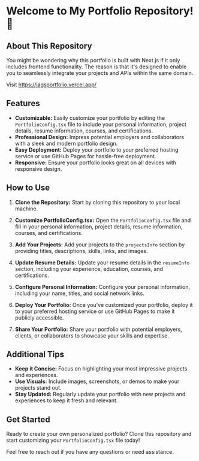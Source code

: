 # Welcome to My Portfolio Repository! 🚀

## About This Repository

You might be wondering why this portfolio is built with Next.js if it only includes frontend functionality. The reason is that it's designed to enable you to seamlessly integrate your projects and APIs within the same domain.

Visit https://jagsportfolio.vercel.app/

## Features

- **Customizable:** Easily customize your portfolio by editing the `PortfolioConfig.tsx` file to include your personal information, project details, resume information, courses, and certifications.
- **Professional Design:** Impress potential employers and collaborators with a sleek and modern portfolio design.
- **Easy Deployment:** Deploy your portfolio to your preferred hosting service or use GitHub Pages for hassle-free deployment.
- **Responsive:** Ensure your portfolio looks great on all devices with responsive design.

## How to Use

1. **Clone the Repository:** Start by cloning this repository to your local machine.
   
2. **Customize PortfolioConfig.tsx:** Open the `PortfolioConfig.tsx` file and fill in your personal information, project details, resume information, courses, and certifications.

3. **Add Your Projects:** Add your projects to the `projectsInfo` section by providing titles, descriptions, skills, links, and images.

4. **Update Resume Details:** Update your resume details in the `resumeInfo` section, including your experience, education, courses, and certifications.

5. **Configure Personal Information:** Configure your personal information, including your name, titles, and social network links.

6. **Deploy Your Portfolio:** Once you've customized your portfolio, deploy it to your preferred hosting service or use GitHub Pages to make it publicly accessible.

7. **Share Your Portfolio:** Share your portfolio with potential employers, clients, or collaborators to showcase your skills and expertise.

## Additional Tips

- **Keep it Concise:** Focus on highlighting your most impressive projects and experiences.
- **Use Visuals:** Include images, screenshots, or demos to make your projects stand out.
- **Stay Updated:** Regularly update your portfolio with new projects and experiences to keep it fresh and relevant.

## Get Started

Ready to create your own personalized portfolio? Clone this repository and start customizing your `PortfolioConfig.tsx` file today!

Feel free to reach out if you have any questions or need assistance.
